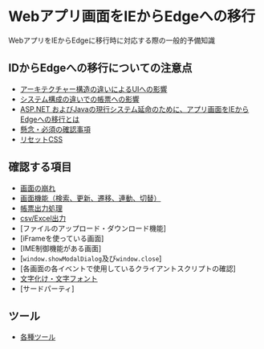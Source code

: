 # Webアプリ画面をIEからEdgeへの移行
WebアプリをIEからEdgeに移行時に対応する際の一般的予備知識


## IDからEdgeへの移行についての注意点
- [アーキテクチャー構造の違いによるUIへの影響](./アーキテクチャー構造の違いによるUIへの影響.md)
- [システム構成の違いでの帳票への影響](./システム構成の違いでの帳票への影響.md)
- [ASP.NET およびJavaの現行システム延命のために、アプリ画面をIEからEdgeへの移行とは](./ASP.NETおよびJavaの現行システム延命のために、アプリ画面をIEからEdgeへの移行とは.md)
- [懸念・必須の確認事項](懸念・必須の確認事項.md)
- [リセットCSS](リセットCSS.md)

## 確認する項目
- [画面の崩れ](./画面の崩れ.md)
- [画面機能（検索、更新、遷移、連動、切替）](./画面機能（検索、更新、遷移、連動、切替）.md)
- [帳票出力処理](./帳票出力処理.md)
- [csv/Excel出力](./csv_Excel出力.md)
- [ファイルのアップロード・ダウンロード機能]
- [iFrameを使っている画面]
- [IME制御機能がある画面]
- [`window.showModalDialog`及び`window.close`]
- [各画面の各イベントで使用しているクライアントスクリプトの確認]
- [文字化け・文字フォント](./文字化け・文字フォント.md)
- [サードパーティ]

## ツール
- [各種ツール](./各種ツール.md)
